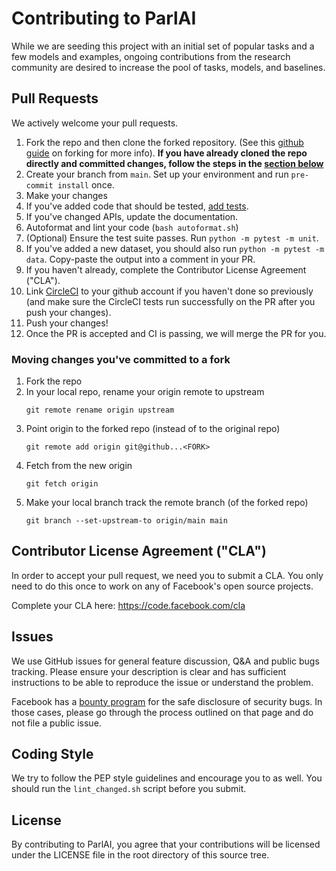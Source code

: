 # Contributing to ParlAI

While we are seeding this project with an initial set of popular tasks and a few
models and examples, ongoing contributions from the research community are
desired to increase the pool of tasks, models, and baselines.


## Pull Requests
We actively welcome your pull requests.

1. Fork the repo and then clone the forked repository. (See this [github guide](https://guides.github.com/activities/forking/) on forking for more info).
   **If you have already cloned the repo directly and committed changes, follow the steps in the [section below](#moving-changes-youve-committed-to-a-fork)**
2. Create your branch from `main`. Set up your environment
   and run `pre-commit install` once.
3. Make your changes
4. If you've added code that should be tested, [add tests](http://parl.ai/docs/tutorial_tests.html).
5. If you've changed APIs, update the documentation.
6. Autoformat and lint your code (`bash autoformat.sh`)
7. (Optional) Ensure the test suite passes. Run `python -m pytest -m unit`.
8. If you've added a new dataset, you should also run
   `python -m pytest -m data`. Copy-paste the output into a comment in your PR.
9. If you haven't already, complete the Contributor License Agreement ("CLA").
10. Link [CircleCI](https://circleci.com/vcs-authorize/) to your github account
   if you haven't done so previously (and make sure the CircleCI tests run
   successfully on the PR after you push your changes).
11. Push your changes!
12. Once the PR is accepted and CI is passing, we will merge the PR for you.

### Moving changes you've committed to a fork
1. Fork the repo
2. In your local repo, rename your origin remote to upstream
   ```
   git remote rename origin upstream
   ```
3. Point origin to the forked repo (instead of to the original repo)
   ```
   git remote add origin git@github...<FORK>
   ```
4. Fetch from the new origin
   ```
   git fetch origin
   ```
5. Make your local branch track the remote branch (of the forked repo)
   ```
   git branch --set-upstream-to origin/main main
   ```

## Contributor License Agreement ("CLA")
In order to accept your pull request, we need you to submit a CLA. You only need
to do this once to work on any of Facebook's open source projects.

Complete your CLA here: <https://code.facebook.com/cla>

## Issues
We use GitHub issues for general feature discussion, Q&A and public bugs tracking.
Please ensure your description is clear and has sufficient instructions to be able to
reproduce the issue or understand the problem.

Facebook has a [bounty program](https://www.facebook.com/whitehat/) for the safe
disclosure of security bugs. In those cases, please go through the process
outlined on that page and do not file a public issue.

## Coding Style
We try to follow the PEP style guidelines and encourage you to as well. You
should run the `lint_changed.sh` script before you submit.

## License
By contributing to ParlAI, you agree that your contributions will be licensed
under the LICENSE file in the root directory of this source tree.
